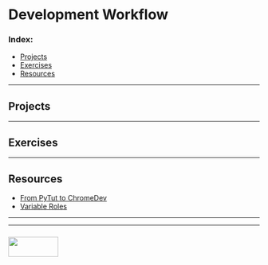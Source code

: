 # Development Workflow



### Index:
* [Projects](#projects)
* [Exercises](#exercises)
* [Resources](#resources)

___

## Projects


___

## Exercises



___

## Resources

* [From PyTut to ChromeDev]()
* [Variable Roles]()


___
___
### <a href="http://elewa.education/blog" target="_blank"><img src="https://user-images.githubusercontent.com/18554853/34921062-506450ae-f97d-11e7-875f-6feeb26ad72d.png" width="100" height="40"/></a>


